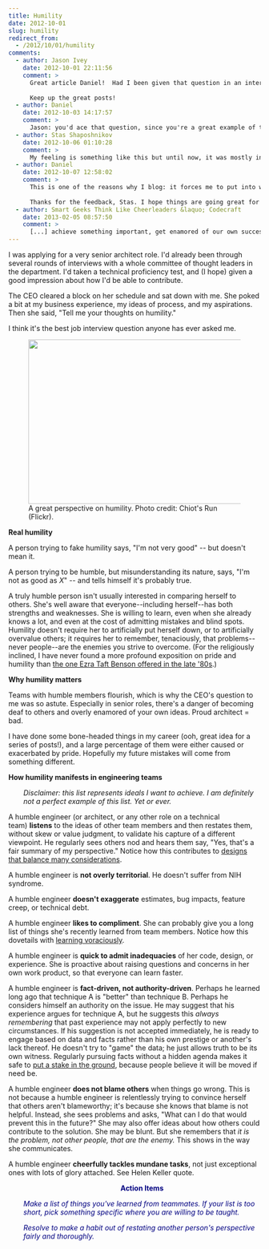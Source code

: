 ```yaml
---
title: Humility
date: 2012-10-01
slug: humility
redirect_from:
  - /2012/10/01/humility
comments:
  - author: Jason Ivey
    date: 2012-10-01 22:11:56
    comment: >
      Great article Daniel!  Had I been given that question in an interview I'm sure I would have handled it badly as I do with most interview questions.  But you're right, it's a great question which really cuts to the quick. 
      
      Keep up the great posts!
  - author: Daniel
    date: 2012-10-03 14:17:57
    comment: >
      Jason: you'd ace that question, since you're a great example of the virtue it pokes at. :-)
  - author: Stas Shaposhnikov
    date: 2012-10-06 01:10:28
    comment: >
      My feeling is something like this but until now, it was mostly intuitive. Thanks for the great article.
  - author: Daniel
    date: 2012-10-07 12:58:02
    comment: >
      This is one of the reasons why I blog: it forces me to put into words ideas that have only been vague feelings before. I like being forced to think clearly.
      
      Thanks for the feedback, Stas. I hope things are going great for you.
  - author: Smart Geeks Think Like Cheerleaders &laquo; Codecraft
    date: 2013-02-05 08:57:50
    comment: >
      [...] achieve something important, get enamored of our own success, and forget to be humble and to learn from [...]
---
```

I was applying for a very senior architect role. I'd already been through several rounds of interviews with a whole committee of thought leaders in the department. I'd taken a technical proficiency test, and (I hope) given a good impression about how I'd be able to contribute.

The CEO cleared a block on her schedule and sat down with me. She poked a bit at my business experience, my ideas of process, and my aspirations. Then she said, "Tell me your thoughts on humility."

I think it's the best job interview question anyone has ever asked me.

<figure><img title="humble tasks" src="http://farm3.staticflickr.com/2785/4408808405_4460d0e7be.jpg" alt="" width="500" height="328" /><figcaption>A great perspective on humility. Photo credit: Chiot's Run (Flickr).</figcaption></figure>

<strong>Real humility</strong>

A person trying to fake humility says, "I'm not very good" -- but doesn't mean it.

A person trying to be humble, but misunderstanding its nature, says, "I'm not as good as <em>X</em>" -- and tells himself it's probably true.

A truly humble person <!--more-->isn't usually interested in comparing herself to others. She's well aware that everyone--including herself--has both strengths and weaknesses. She is willing to learn, even when she already knows a lot, and even at the cost of admitting mistakes and blind spots. Humility doesn't require her to artificially put herself down, or to artificially overvalue others; it requires her to remember, tenaciously, that problems--never people--are the enemies you strive to overcome. (For the religiously inclined, I have never found a more profound exposition on pride and humility than <a href="http://www.lds.org/ensign/1989/05/beware-of-pride?lang=eng&query=ezra+taft+benson+pride" target="_blank">the one Ezra Taft Benson offered in the late '80s</a>.)

<strong>Why humility matters</strong>

Teams with humble members flourish, which is why the CEO's question to me was so astute. Especially in senior roles, there's a danger of becoming deaf to others and overly enamored of your own ideas. Proud architect = bad.

I have done some bone-headed things in my career (ooh, great idea for a series of posts!), and a large percentage of them were either caused or exacerbated by pride. Hopefully my future mistakes will come from something different.

<strong>How humility manifests in engineering teams</strong>
<p style="padding-left:30px;"><em>Disclaimer: this list represents ideals I want to achieve. I am definitely not a perfect example of this list. Yet or ever.</em></p>
A humble engineer (or architect, or any other role on a technical team) <strong>listens</strong> to the ideas of other team members and then restates them, without skew or value judgment, to validate his capture of a different viewpoint. He regularly sees others nod and hears them say, "Yes, that's a fair summary of my perspective." Notice how this contributes to <a title="Good Code Is Balanced" href="good-code-is-balanced.md">designs that balance many considerations</a>.

A humble engineer is <strong>not overly territorial</strong>. He doesn't suffer from NIH syndrome.

A humble engineer <strong>doesn't exaggerate</strong> estimates, bug impacts, feature creep, or technical debt.

A humble engineer <strong>likes to compliment</strong>. She can probably give you a long list of things she's recently learned from team members. Notice how this dovetails with <a title="Julie Jones: Learn voraciously." href="julie-jones-learn-voraciously.md">learning voraciously</a>.

A humble engineer is <strong>quick to admit inadequacies</strong> of her code, design, or experience. She is proactive about raising questions and concerns in her own work product, so that everyone can learn faster.

A humble engineer is <strong>fact-driven, not authority-driven</strong>. Perhaps he learned long ago that technique A is "better" than technique B. Perhaps he considers himself an authority on the issue. He may suggest that his experience argues for technique A, but he suggests this <em>always remembering</em> that past experience may not apply perfectly to new circumstances. If his suggestion is not accepted immediately, he is ready to engage based on data and facts rather than his own prestige or another's lack thereof. He doesn't try to "game" the data; he just allows truth to be its own witness. Regularly pursuing facts without a hidden agenda makes it safe to <a title="Don Kleinschnitz: Put a stake in the ground." href="don-kleinschnitz-stake.md">put a stake in the ground</a>, because people believe it will be moved if need be.

A humble engineer <strong>does not blame others</strong> when things go wrong. This is not because a humble engineer is relentlessly trying to convince herself that others aren't blameworthy; it's because she knows that blame is not helpful. Instead, she sees problems and asks, "What can I do that would prevent this in the future?" She may also offer ideas about how others could contribute to the solution. She may be blunt. But she remembers that <em>it is the problem, not other people, that are the enemy.</em> This shows in the way she communicates.

A humble engineer <strong>cheerfully tackles mundane tasks</strong>, not just exceptional ones with lots of glory attached. See Helen Keller quote.
<p style="padding-left:30px;text-align:center;"><strong><span style="color:#000080;">Action Items</span></strong></p>
<p style="padding-left:30px;"><em><span style="color:#000080;">Make a list of things you've learned from teammates. If your list is too short, pick something specific where you are willing to be taught.</span></em></p>
<p style="padding-left:30px;"><em><span style="color:#000080;">Resolve to make a habit out of restating another person's perspective fairly and thoroughly.</span></em></p>
